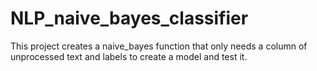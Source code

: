 # NLP_naive_bayes_classifier
This project creates a naive_bayes function that only needs a column of unprocessed text and labels to create a model and test it. 
